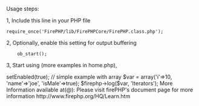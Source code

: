 
Usage steps:

1, Include this line in your PHP file

	require_once('FirePHP/lib/FirePHPCore/FirePHP.class.php');

2, Optionally, enable this setting for output buffering

		ob_start();

3, Start using (more examples in home.php),

<?php
$firephp = FirePHP::getInstance(true);

$firephp->setEnabled(true);

// simple example with array
$var = array('i'=>10, 'name'=>'joe', 'isMale'=>true);
$firephp->log($var, 'Iterators');

More Information available at(@):

	Please visit firePHP's document page for more information
		http://www.firephp.org/HQ/Learn.htm 
